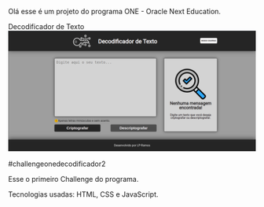 Olá esse é um projeto do programa ONE - Oracle Next Education.

Decodificador de Texto
<img src="/img/projeto.png"/>

#challengeonedecodificador2

Esse o primeiro Challenge do programa.

Tecnologias usadas: HTML, CSS e JavaScript.